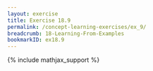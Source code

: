 ```yaml
---
layout: exercise
title: Exercise 18.9
permalink: /concept-learning-exercises/ex_9/
breadcrumb: 18-Learning-From-Examples
bookmarkID: ex18.9
---
```


{% include mathjax_support %}
